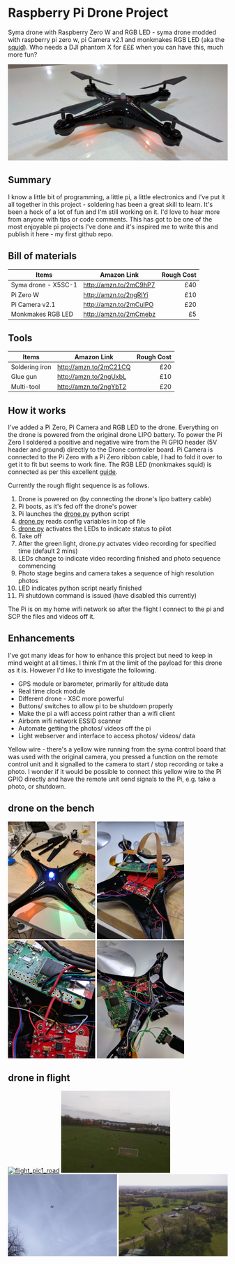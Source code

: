 # Raspberry Pi Drone Project
Syma drone with Raspberry Zero W and RGB LED - syma drone modded with raspberry pi zero w, pi Camera v2.1 and monkmakes RGB LED (aka the [squid](https://github.com/simonmonk/squid)). Who needs a DJI phantom X for £££ when you can have this, much more fun?

![fly-pi](/img/fly_pi.jpg?raw=true "fly-pi")

## Summary

I know a little bit of programming, a little pi, a little electronics and I've put it all together in this project - soldering has been a great skill to learn. It's been a heck of a lot of fun and I'm still working on it. I'd love to hear more from anyone with tips or code comments. This has got to be one of the most enjoyable pi projects I've done and it's inspired me to write this and publish it here - my first github repo.

## Bill of materials

| Items                             | Amazon Link            | Rough Cost |
| --------------------------------- | ---------------------- |       ---: |
| Syma drone - X5SC-1               | http://amzn.to/2mC9hP7 | £40        |
| Pi Zero W                         | http://amzn.to/2ngRIYi | £10        |
| Pi Camera v2.1                    | http://amzn.to/2mCuIPO | £20        |
| Monkmakes RGB LED                 | http://amzn.to/2mCmebz | £5         |


## Tools

| Items                             | Amazon Link            | Rough Cost |
| --------------------------------- | ---------------------- |       ---: |
| Soldering iron                    | http://amzn.to/2mC21CQ | £20        |
| Glue gun                          | http://amzn.to/2ngUxbL | £10        |
| Multi-tool                        | http://amzn.to/2ngYbT2 | £20        |


## How it works

I've added a Pi Zero, Pi Camera and RGB LED to the drone. Everything on the drone is powered from the original drone LIPO battery. To power the Pi Zero I soldered a positive and negative wire from the Pi GPIO header (5V header and ground) directly to the Drone controller board. Pi Camera is connected to the Pi Zero with a Pi Zero ribbon cable, I had to fold it over to get it to fit but seems to work fine. The RGB LED (monkmakes squid) is connected as per this excellent [guide](https://github.com/simonmonk/squid).

Currently the rough flight sequence is as follows.

1. Drone is powered on (by connecting the drone's lipo battery cable)
2. Pi boots, as it's fed off the drone's power
3. Pi launches the [drone.py](https://github.com/bingobob/drone/blob/master/drone.py) python script
4. [drone.py](https://github.com/bingobob/drone/blob/master/drone.py) reads config variables in top of file
5. [drone.py](https://github.com/bingobob/drone/blob/master/drone.py) activates the LEDs to indicate status to pilot
6. Take off
7. After the green light, drone.py actvates video recording for specified time (default 2 mins)
8. LEDs change to indicate video recording finished and photo sequence commencing
9. Photo stage begins and camera takes a sequence of high resolution photos
10. LED indicates python script nearly finished
11. Pi shutdown command is issued (have disabled this currently)

The Pi is on my home wifi network so after the flight I connect to the pi and SCP the files and videos off it.

## Enhancements

I've got many ideas for how to enhance this project but need to keep in mind weight at all times. I think I'm at the limit of the payload for this drone as it is. However I'd like to investigate the following.

- GPS module or barometer, primarily for altitude data
- Real time clock module
- Different drone - X8C more powerful
- Buttons/ switches to allow pi to be shutdown properly
- Make the pi a wifi access point rather than a wifi client
- Airborn wifi network ESSID scanner
- Automate getting the photos/ videos off the pi
- Light webserver and interface to access photos/ videos/ data

Yellow wire - there's a yellow wire running from the syma control board that was used with the original camera, you pressed a function on the remote control unit and it signalled to the camera to start / stop recording or take a photo. I wonder if it would be possible to connect this yellow wire to the Pi GPIO directly and have the remote unit send signals to the Pi, e.g. take a photo, or shutdown.

## drone on the bench

[<img src="/img/bench1.jpg?raw=true" alt="bench1" width="200">](https://github.com/bingobob/drone/blob/master/img/bench1.jpg)
[<img src="/img/bench3.jpg?raw=true" alt="bench3" width="200">](https://github.com/bingobob/drone/blob/master/img/bench3.jpg)
[<img src="/img/bench4.jpg?raw=true" alt="bench4" width="200">](https://github.com/bingobob/drone/blob/master/img/bench4.jpg)
[<img src="/img/bench5.jpg?raw=true" alt="bench5" width="200">](https://github.com/bingobob/drone/blob/master/img/bench5.jpg)

## drone in flight

[<img src="/img/flight_pic1_road.jpg?raw=true" alt="flight_pic1_road" width="250">](https://github.com/bingobob/drone/blob/master/img/flight_pic1_road.jpg)
[<img src="/img/flight_pic2_football_match.jpg?raw=true" alt="flight_pic2_football_match" width="250">](https://github.com/bingobob/drone/blob/master/img/flight_pic2_football_match.jpg)
[<img src="/img/flying.jpg?raw=true" alt="flying" width="250">](https://github.com/bingobob/drone/blob/master/img/flying.jpg)
[<img src="/img/flight_pic3_country.jpg?raw=true" alt="flight_pic3_country" width="250">](https://github.com/bingobob/drone/blob/master/img/flight_pic3_country.jpg)

